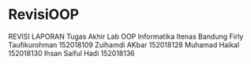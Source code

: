 # RevisiOOP
REVISI LAPORAN Tugas Akhir Lab OOP Informatika Itenas Bandung
Firly Taufikurohman 152018109
Zulhamdi AKbar 152018128
Muhamad Haikal 152018130
Ihsan Saiful Hadi 152018136
